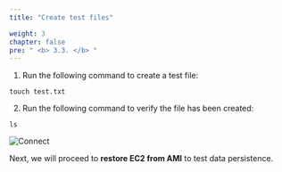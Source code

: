 ```yaml
---
title: "Create test files"

weight: 3
chapter: false
pre: " <b> 3.3. </b> "
---
```


1. Run the following command to create a test file:

```
touch test.txt
```

2. Run the following command to verify the file has been created:

```
ls
```

![Connect](/images/3.connect/007-connect.png)

Next, we will proceed to **restore EC2 from AMI** to test data persistence.
